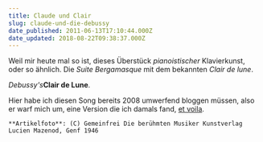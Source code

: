 ```yaml
---
title: Claude und Clair
slug: claude-und-die-debussy
date_published: 2011-06-13T17:10:44.000Z
date_updated: 2018-08-22T09:38:37.000Z
---
```


Weil mir heute mal so ist, dieses Überstück *pianoistischer* Klavierkunst, oder so ähnlich. Die *Suite Bergamasque* mit dem bekannten *Clair de lune*.

*Debussy's***Clair de Lune**.

Hier habe ich diesen Song bereits 2008 umwerfend bloggen müssen, also er warf mich um, eine Version die ich damals fand, [et voila](http://zurueckzumbeton.com/2008/04/04/debussy).

`**Artikelfoto**: (C) Gemeinfrei Die berühmten Musiker Kunstverlag Lucien Mazenod, Genf 1946`

